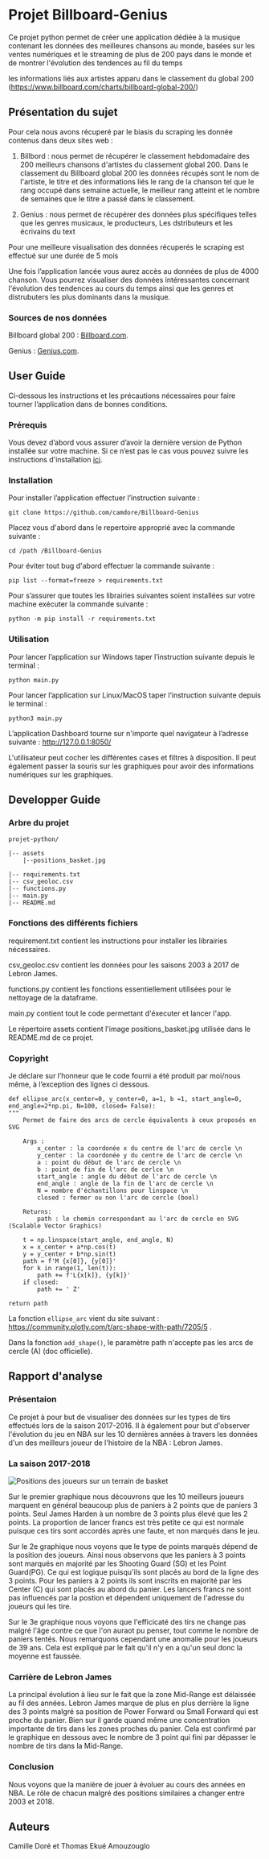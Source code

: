 # Projet Billboard-Genius

Ce projet python permet de créer une application dédiée à la musique contenant les données des meilleures chansons au monde, basées sur les ventes numériques et le streaming de plus de 200 pays dans le monde et de montrer  l'évolution des tendences au fil du temps

 les informations liés aux artistes apparu dans le classement du global 200 (https://www.billboard.com/charts/billboard-global-200/)

## Présentation du sujet

Pour cela nous avons récuperé par le biasis du scraping les donnée contenus dans deux sites web : 

1) Billbord : nous permet de récupérer le classement hebdomadaire des 200 meilleurs chansons d'artistes du classement global 200. Dans le classement du Billboard global 200 les données récupés sont le nom de l'artiste, le titre et des informations liés le rang de la chanson tel que le rang occupé dans semaine actuelle, le meilleur rang atteint et le nombre de semaines que le titre a passé dans le classement.

2) Genius : nous permet de récupérer des données plus spécifiques telles que les genres musicaux, le producteurs, Les dstributeurs et les écrivains du text

Pour une meilleure visualisation des données récuperés le scraping est effectué sur une durée de 5 mois 

Une fois l’application lancée vous aurez accès au données de plus de 4000 chanson. Vous pourrez visualiser des données intéressantes concernant l'évolution des tendences au cours du temps ainsi que les genres et distrubuters les plus dominants dans la musique.

### Sources de nos données

Billboard global 200 :  [Billboard.com](https://www.billboard.com/charts/billboard-global-200/).

Genius : [Genius.com](https://genius.com/).

## User Guide 

Ci-dessous les instructions et les précautions nécessaires pour faire tourner l’application dans de bonnes conditions.

### Prérequis 

Vous devez d’abord vous assurer d’avoir la dernière version de Python installée sur votre machine. 
Si ce n’est pas le cas vous pouvez suivre les instructions d'installation [ici](https://www.python.org/downloads/).

### Installation 

Pour installer l’application effectuer l’instruction suivante : 

    git clone https://github.com/camdore/Billboard-Genius

Placez vous d'abord dans le repertoire approprié avec la commande suivante : 

    cd /path /Billboard-Genius

Pour éviter tout bug d'abord effectuer la commande suivante : 

    pip list --format=freeze > requirements.txt 

Pour s’assurer que toutes les librairies suivantes soient installées sur votre machine exécuter la commande suivante : 
   
    python -m pip install -r requirements.txt 

### Utilisation
Pour lancer l’application sur Windows taper l’instruction suivante depuis le terminal : 

    python main.py 

Pour lancer l’application sur Linux/MacOS taper l’instruction suivante depuis le terminal : 

    python3 main.py 

L’application Dashboard tourne sur n'importe quel navigateur à l’adresse suivante : http://127.0.0.1:8050/

L'utilisateur peut cocher les différentes cases et filtres à disposition. Il peut également passer la souris sur les graphiques pour avoir des informations numériques sur les graphiques.

## Developper Guide 

### Arbre du projet

    projet-python/ 

    |-- assets
        |--positions_basket.jpg
        
    |-- requirements.txt 
    |-- csv_geoloc.csv 
    |-- functions.py
    |-- main.py 
    |-- README.md 

### Fonctions des différents fichiers 

requirement.txt contient les instructions pour installer les librairies nécessaires.

csv_geoloc.csv contient les données pour les saisons 2003 à 2017 de Lebron James.

functions.py contient les fonctions essentiellement utilisées pour le nettoyage de la dataframe.

main.py contient tout le code permettant d'éxecuter et lancer l'app.

Le répertoire assets contient l'image positions_basket.jpg utilisée dans le README.md de ce projet. 

### Copyright

Je déclare sur l’honneur que le code fourni a été produit par moi/nous même, à l’exception des lignes ci dessous.

    def ellipse_arc(x_center=0, y_center=0, a=1, b =1, start_angle=0, end_angle=2*np.pi, N=100, closed= False):
    """
        Permet de faire des arcs de cercle équivalents à ceux proposés en SVG 

        Args : 
            x_center : la coordonée x du centre de l'arc de cercle \n
            y_center : la coordonée y du centre de l'arc de cercle \n
            a : point du début de l'arc de cercle \n
            b : point de fin de l'arc de cerlce \n
            start_angle : angle du début de l'arc de cercle \n
            end_angle : angle de la fin de l'arc de cercle \n
            N = nombre d'échantillons pour linspace \n
            closed : fermer ou non l'arc de cercle (bool) 

        Returns: 
            path : le chemin correspondant au l'arc de cercle en SVG (Scalable Vector Graphics)
            
        t = np.linspace(start_angle, end_angle, N)
        x = x_center + a*np.cos(t)
        y = y_center + b*np.sin(t)
        path = f'M {x[0]}, {y[0]}'
        for k in range(1, len(t)):
            path += f'L{x[k]}, {y[k]}'
        if closed:
            path += ' Z'

    return path

La fonction `ellipse_arc` vient du site suivant : https://community.plotly.com/t/arc-shape-with-path/7205/5 .

Dans la fonction `add_shape()`, le paramètre path n'accepte pas les arcs de cercle (A) (doc officielle).

## Rapport d'analyse

### Présentaion

Ce projet à pour but de visualiser des données sur les types de tirs effectués lors de la saison 2017-2016. Il à également pour but d'observer l'évolution du jeu en NBA sur les 10 dernières années à travers les données d'un des meilleurs joueur de l'histoire de la NBA : Lebron James.

### La saison 2017-2018

![Positions des joueurs sur un terrain de basket](projet-python/assets/positions_basket.jpg)

Sur le premier graphique nous découvrons que les 10 meilleurs joueurs marquent en général beaucoup plus de paniers à 2 points que de paniers 3 points. Seul James Harden à un nombre de 3 points plus élevé que les 2 points. La proportion de lancer francs est très petite ce qui est normale puisque ces tirs sont accordés après une faute, et non marqués dans le jeu.

Sur le 2e graphique nous voyons que le type de points marqués dépend de la position des joueurs. Ainsi nous observons que les paniers à 3 points sont marqués en majorité par les Shooting Guard (SG) et les Point Guard(PG). Ce qui est logique puisqu'ils sont placés au bord de la ligne des 3 points. Pour les paniers à 2 points ils sont inscrits en majorité par les Center (C) qui sont placés au abord du panier. Les lancers francs ne sont pas influencés par la postion et dépendent uniquement de l'adresse du joueurs qui les tire.

Sur le 3e graphique nous voyons que l'efficicaté des tirs ne change pas malgré l'âge contre ce que l'on auraot pu penser, tout comme le nombre de paniers tentés. Nous remarquons cependant une anomalie pour les joueurs de 39 ans. Cela est expliqué par le fait qu'il n'y en a qu'un seul donc la moyenne est faussée.

### Carrière de Lebron James

La principal évolution à lieu sur le fait que la zone Mid-Range est délaissée au fil des années. Lebron James marque de plus en plus derrière la ligne des 3 points malgré sa position de Power Forward ou Small Forward qui est proche du panier. Bien sur il garde quand même une concentration importante de tirs dans les zones proches du panier. Cela est confirmé par le graphique en dessous avec le nombre de 3 point qui fini par dépasser le nombre de tirs dans la Mid-Range.

### Conclusion 

Nous voyons que la manière de jouer à évoluer au cours des années en NBA. Le rôle de chacun malgré des positions similaires a changer entre 2003 et 2018.

## Auteurs 

Camille Doré et Thomas Ekué Amouzouglo